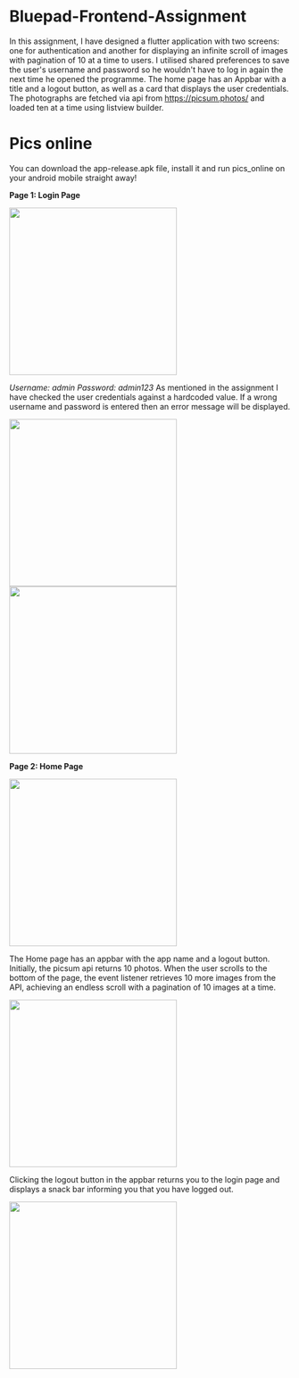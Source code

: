 # Bluepad-Frontend-Assignment
In this assignment, I have designed a flutter application with two screens: one for authentication and another for displaying an infinite scroll of images with pagination of 10 at a time to users. I utilised shared preferences to save the user's username and password so he wouldn't have to log in again the next time he opened the programme. The home page has an Appbar with a title and a logout button, as well as a card that displays the user credentials. The photographs are fetched via api from https://picsum.photos/ and loaded ten at a time using listview builder.

# Pics online
You can download the app-release.apk file, install it and run pics_online on your android mobile straight away!

****Page 1: Login Page****


<img src="https://user-images.githubusercontent.com/45164745/153407360-6a24410c-cab2-41f1-92eb-39a910e8fe78.png" height="300">

_Username: admin_
_Password: admin123_
As mentioned in the assignment I have checked the user credentials against a hardcoded value. If a wrong username and password is entered then an error message will be displayed.

<img src="https://user-images.githubusercontent.com/45164745/153407806-61adc949-1e88-46c9-a252-dd78de3419b5.png" height="300">
<img src="https://user-images.githubusercontent.com/45164745/153407818-93908e99-088c-49e6-914f-158ce033d958.png" height="300">
 
****Page 2: Home Page****

<img src="https://user-images.githubusercontent.com/45164745/153407927-1f0ab05f-a2fc-4453-a59a-31be9d78b507.png" height="300">
 
The Home page has an appbar with the app name and a logout button. Initially, the picsum api returns 10 photos. When the user scrolls to the bottom of the page, the event listener retrieves 10 more images from the API, achieving an endless scroll with a pagination of 10 images at a time.

 <img src="https://user-images.githubusercontent.com/45164745/153408687-e4a4a02e-e276-4616-87ad-315bd62a5973.png" height="300">

Clicking the logout button in the appbar returns you to the login page and displays a snack bar informing you that you have logged out.

 <img src="https://user-images.githubusercontent.com/45164745/153408898-a0a7c515-f291-478d-b75d-54ebd95ff291.png" height="300">
